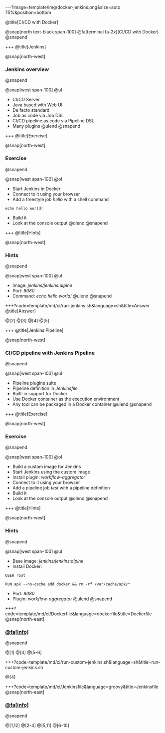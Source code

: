 ---?image=template/img/docker-jenkins.png&size=auto 75%&position=bottom

@title[CI/CD with Docker]

@snap[north text-black span-100]
@fa[terminal fa-2x](CI/CD with Docker)
@snapend

+++
@title[Jenkins]

@snap[north-west]
### Jenkins overview
@snapend

@snap[west span-100]
@ul[](false)
- CI/CD Server
- Java based with Web UI
- De facto standard
- Job as code via Job DSL
- CI/CD pipeline as code via Pipeline DSL
- Many plugins
@ulend
@snapend

+++
@title[Exercise]

@snap[north-west]
### Exercise
@snapend

@snap[west span-100]
@ol[](false)
- Start Jenkins in Docker
- Connect to it using your browser
- Add a freestyle job _hello_ with a shell command
```
echo hello world!
```
- Build it
- Look at the console output
@olend
@snapend

+++
@title[Hints]

@snap[north-west]
### Hints
@snapend

@snap[west span-100]
@ul[](false)
- Image: _jenkins/jenkins:alpine_
- Port: _8080_
- Command: _echo hello world!_
@ulend
@snapend

+++?code=template/md/ci/run-jenkins.sh&language=sh&title=Answer
@title[Answer]

@[2]
@[3]
@[4]
@[5]

+++
@title[Jenkins Pipeline]

@snap[north-west]
### CI/CD pipeline with Jenkins Pipeline
@snapend

@snap[west span-100]
@ul[](false)
- Pipeline plugins suite
- Pipeline definition in _Jenkinsfile_
- Built-in support for Docker
- Use Docker container as the execution environment
- Any tool can be packaged in a Docker container 
@ulend
@snapend

+++
@title[Exercise]

@snap[north-west]
### Exercise
@snapend

@snap[west span-100]
@ol[](false)
- Build a custom image for Jenkins
- Start Jenkins using the custom image
- Install plugin: _workflow-aggregator_
- Connect to it using your browser
- Add a pipeline job _test_ with a pipeline definition
- Build it
- Look at the console output
@olend
@snapend

+++
@title[Hints]

@snap[north-west]
### Hints
@snapend

@snap[west span-100]
@ul[](false)
- Base image: _jenkins/jenkins:alpine_
- Install Docker:
```
USER root
```
```
RUN apk --no-cache add docker && rm -rf /var/cache/apk/*
```
- Port: _8080_
- Plugin: _workflow-aggregator_
@ulend
@snapend

+++?code=template/md/ci/Dockerfile&language=dockerfile&title=Dockerfile
@snap[north-east]
### [@fa[info]](https://github.com/jenkinsci/docker/blob/master/README.md) <br/>
@snapend

@[1]
@[3]
@[5-6]

+++?code=template/md/ci/run-custom-jenkins.sh&language=sh&title=run-custom-jenkins.sh

@[4]

+++?code=template/md/ci/Jenkinsfile&language=groovy&title=Jenkinsfile
@snap[north-east]
### [@fa[info]](https://jenkins.io/doc/book/pipeline/docker/) <br/>
@snapend

@[1,12]
@[2-4]
@[5,11]
@[6-10]
